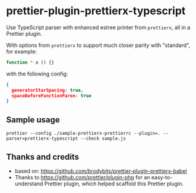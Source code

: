 # prettier-plugin-prettierx-typescript

Use TypeScript parser with enhanced estree printer from `prettierx`,
all in a Prettier plugin.

With options from `prettierx` to support much closer parity with "standard",
for example:

```js
function * a () {}
```

with the following config:

```json
{
  generatorStarSpacing: true,
  spaceBeforeFunctionParen: true
}
```

## Sample usage

```
prettier --config ./sample-prettierx-prettierrc --plugin=. --parser=prettierx-typescript --check sample.js
```

## Thanks and credits

- based on: https://github.com/brodybits/prettier-plugin-prettierx-babel
- Thanks to https://github.com/prettier/plugin-php for an easy-to-understand Prettier plugin,
  which helped scaffold this Prettier plugin.
